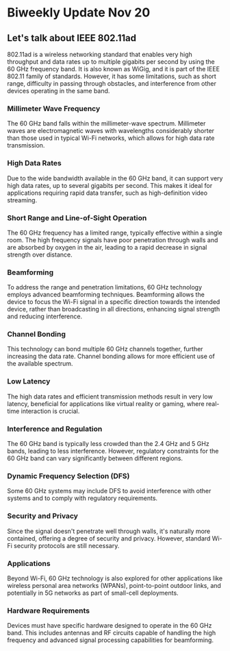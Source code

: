 # Biweekly Update Nov 20  

## Let's talk about IEEE 802.11ad
802.11ad is a wireless networking standard that enables very high throughput and data rates up to multiple gigabits per second by using the 60 GHz frequency band. It is also known as WiGig, and it is part of the IEEE 802.11 family of standards. However, it has some limitations, such as short range, difficulty in passing through obstacles, and interference from other devices operating in the same band.

### Millimeter Wave Frequency
The 60 GHz band falls within the millimeter-wave spectrum. Millimeter waves are electromagnetic waves with wavelengths considerably shorter than those used in typical Wi-Fi networks, which allows for high data rate transmission.

### High Data Rates
Due to the wide bandwidth available in the 60 GHz band, it can support very high data rates, up to several gigabits per second. This makes it ideal for applications requiring rapid data transfer, such as high-definition video streaming.

### Short Range and Line-of-Sight Operation
The 60 GHz frequency has a limited range, typically effective within a single room. The high frequency signals have poor penetration through walls and are absorbed by oxygen in the air, leading to a rapid decrease in signal strength over distance.

### Beamforming
To address the range and penetration limitations, 60 GHz technology employs advanced beamforming techniques. Beamforming allows the device to focus the Wi-Fi signal in a specific direction towards the intended device, rather than broadcasting in all directions, enhancing signal strength and reducing interference.

### Channel Bonding
This technology can bond multiple 60 GHz channels together, further increasing the data rate. Channel bonding allows for more efficient use of the available spectrum.

### Low Latency
The high data rates and efficient transmission methods result in very low latency, beneficial for applications like virtual reality or gaming, where real-time interaction is crucial.

### Interference and Regulation
The 60 GHz band is typically less crowded than the 2.4 GHz and 5 GHz bands, leading to less interference. However, regulatory constraints for the 60 GHz band can vary significantly between different regions.

### Dynamic Frequency Selection (DFS)
Some 60 GHz systems may include DFS to avoid interference with other systems and to comply with regulatory requirements.

### Security and Privacy
Since the signal doesn't penetrate well through walls, it's naturally more contained, offering a degree of security and privacy. However, standard Wi-Fi security protocols are still necessary.

### Applications 
Beyond Wi-Fi, 60 GHz technology is also explored for other applications like wireless personal area networks (WPANs), point-to-point outdoor links, and potentially in 5G networks as part of small-cell deployments.

### Hardware Requirements
Devices must have specific hardware designed to operate in the 60 GHz band. This includes antennas and RF circuits capable of handling the high frequency and advanced signal processing capabilities for beamforming.